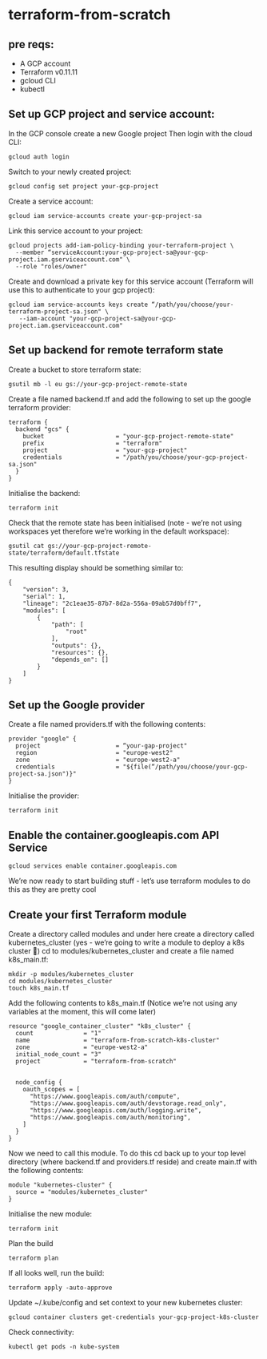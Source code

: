 # terraform-from-scratch

## pre reqs:
* A GCP account
* Terraform v0.11.11
* gcloud CLI
* kubectl 

## Set up GCP project and service account:
In the GCP console create a new Google project
Then login with the cloud CLI:
```
gcloud auth login
```
Switch to your newly created project:
```
gcloud config set project your-gcp-project
```

Create a service account:
```
gcloud iam service-accounts create your-gcp-project-sa
```

Link this service account to your project:
```
gcloud projects add-iam-policy-binding your-terraform-project \
  --member “serviceAccount:your-gcp-project-sa@your-gcp-project.iam.gserviceaccount.com" \
  --role "roles/owner"
```  

Create and download a private key for this service account (Terraform will use this to authenticate to your gcp project):
```
gcloud iam service-accounts keys create “/path/you/choose/your-terraform-project-sa.json" \
   --iam-account "your-gcp-project-sa@your-gcp-project.iam.gserviceaccount.com"
```

## Set up backend for remote terraform state 
Create a bucket to store terraform state:
```
gsutil mb -l eu gs://your-gcp-project-remote-state
```

Create a file named backend.tf and add the following to set up the google terraform provider:
```
terraform {
  backend "gcs" {
    bucket                    = "your-gcp-project-remote-state"
    prefix                    = "terraform"
    project                   = "your-gcp-project"
    credentials               = "/path/you/choose/your-gcp-project-sa.json"
  }
}
```

Initialise the backend:
```
terraform init
```

Check that the remote state has been initialised (note - we’re not using workspaces yet therefore we’re working in the default workspace):
```
gsutil cat gs://your-gcp-project-remote-state/terraform/default.tfstate
```

This resulting display should be something similar to:
```
{
    "version": 3,
    "serial": 1,
    "lineage": "2c1eae35-87b7-8d2a-556a-09ab57d0bff7",
    "modules": [
        {
            "path": [
                "root"
            ],
            "outputs": {},
            "resources": {},
            "depends_on": []
        }
    ]
}
```


## Set up the Google provider
Create a file named providers.tf with the following contents:
```
provider "google" {
  project                     = “your-gap-project"
  region                      = "europe-west2"
  zone                        = "europe-west2-a"
  credentials                 = "${file(“/path/you/choose/your-gcp-project-sa.json")}"
}
```

Initialise the provider:
```
terraform init
```

## Enable the container.googleapis.com API Service 
```
gcloud services enable container.googleapis.com
```

We’re now ready to start building stuff - let’s use terraform modules to do this as they are pretty cool 

## Create your first Terraform module
Create a directory called modules and under here create a directory called kubernetes_cluster (yes - we’re going to write a module to deploy a k8s cluster 🙂)
cd to modules/kubernetes_cluster and create a file named k8s_main.tf:
```
mkdir -p modules/kubernetes_cluster
cd modules/kubernetes_cluster
touch k8s_main.tf
```

Add the following contents to  k8s_main.tf (Notice we’re not using any variables at the moment, this will come later)
```
resource "google_container_cluster" "k8s_cluster" {
  count              = "1"
  name               = "terraform-from-scratch-k8s-cluster"
  zone               = "europe-west2-a"
  initial_node_count = "3" 
  project            = "terraform-from-scratch"


  node_config {
    oauth_scopes = [
      "https://www.googleapis.com/auth/compute",
      "https://www.googleapis.com/auth/devstorage.read_only",
      "https://www.googleapis.com/auth/logging.write",
      "https://www.googleapis.com/auth/monitoring",
    ]
  }
}
```

Now we need to call this module. To do this cd back up to your top level directory (where backend.tf and providers.tf reside) and create main.tf with the following contents:
```
module "kubernetes-cluster" {
  source = "modules/kubernetes_cluster"
}
```

Initialise the new module:
```
terraform init
```

Plan the build 
```
terraform plan
```

If all looks well, run the build:
```
terraform apply -auto-approve
```

Update ~/.kube/config and set context to your new kubernetes cluster:
```
gcloud container clusters get-credentials your-gcp-project-k8s-cluster
```

Check connectivity:
```
kubectl get pods -n kube-system
```

